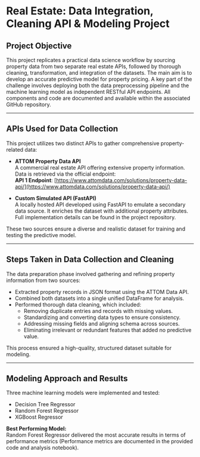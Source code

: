 # Real Estate: Data Integration, Cleaning API & Modeling Project

## Project Objective

This project replicates a practical data science workflow by sourcing property data from two separate real estate APIs, followed by thorough cleaning, transformation, and integration of the datasets. The main aim is to develop an accurate predictive model for property pricing. A key part of the challenge involves deploying both the data preprocessing pipeline and the machine learning model as independent RESTful API endpoints. All components and code are documented and available within the associated GitHub repository.

---

## APIs Used for Data Collection

This project utilizes two distinct APIs to gather comprehensive property-related data:

- **ATTOM Property Data API**  
  A commercial real estate API offering extensive property information. Data is retrieved via the official endpoint:  
  **API 1 Endpoint**: [https://www.attomdata.com/solutions/property-data-api/](https://www.attomdata.com/solutions/property-data-api/)

- **Custom Simulated API (FastAPI)**  
  A locally hosted API developed using FastAPI to emulate a secondary data source. It enriches the dataset with additional property attributes. Full implementation details can be found in the project repository.

These two sources ensure a diverse and realistic dataset for training and testing the predictive model.

---

## Steps Taken in Data Collection and Cleaning

The data preparation phase involved gathering and refining property information from two sources:

- Extracted property records in JSON format using the ATTOM Data API.
- Combined both datasets into a single unified DataFrame for analysis.
- Performed thorough data cleaning, which included:
  - Removing duplicate entries and records with missing values.
  - Standardizing and converting data types to ensure consistency.
  - Addressing missing fields and aligning schema across sources.
  - Eliminating irrelevant or redundant features that added no predictive value.

This process ensured a high-quality, structured dataset suitable for modeling.

---

## Modeling Approach and Results

Three machine learning models were implemented and tested:

- Decision Tree Regressor  
- Random Forest Regressor  
- XGBoost Regressor  

**Best Performing Model:**  
Random Forest Regressor delivered the most accurate results in terms of performance metrics (Performance metrics are documented in the provided code and analysis notebook).

